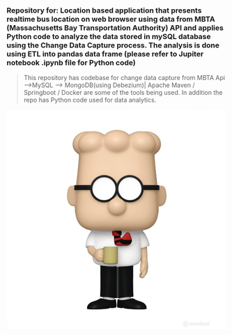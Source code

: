 ### Repository for:  Location based application that presents realtime bus location on web browser using data from MBTA (Massachusetts Bay Transportation Authority) API and applies Python code to analyze the data stored in mySQL database using the Change Data Capture process. The analysis is done using ETL into pandas data frame (please refer to Jupiter notebook .ipynb file for Python code)

> This repository has codebase for change data capture from MBTA Api -->MySQL --> MongoDB(using Debezium)| Apache Maven / Springboot / Docker  are some of the tools being used. In addition the repo has Python code used for data analytics. 

![](dilbert-1.jpg)
